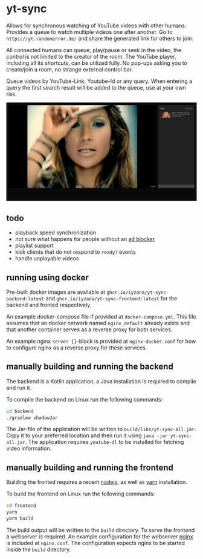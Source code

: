 # yt-sync

Allows for synchronous watching of YouTube videos with other humans.
Provides a queue to watch multiple videos one after another.
Go to `https://yt.randomerror.de/` and share the generated link for others to join.

All connected humans can queue, play/pause or seek in the video,
the control is not limited to the creator of the room.
The YouTube player, including all its shortcuts, can be utilized fully.
No pop-ups asking you to create/join a room, no strange external control bar.

Queue videos by YouTube-Link, Youtube-Id or any query.
When entering a query the first search result will be added to the queue,
use at your own risk.

![screenshot](./screenshot.png)

## todo

- playback speed synchronization
- not sure what happens for people without an [ad blocker](https://github.com/gorhill/uBlock/)
- playlist support
- kick clients that do not respond to `ready?` events
- handle unplayable videos

## running using docker

Pre-built docker images are available at `ghcr.io/iyzana/yt-sync-backend:latest` and
`ghcr.io/iyzana/yt-sync-frontend:latest` for the backend and fronted respectively.

An example docker-compose file if provided at `docker-compose.yml`.
This file assumes that an docker network named `nginx_default` already exists and that another
container serves as a reverse proxy for both services.

An example nginx `server {}`-block is provided at `nginx-docker.conf` for how to configure nginx as
a reverse proxy for these services.

## manually building and running the backend

The backend is a Kotlin application, a Java installation is required to compile and run it.

To compile the backend on Linux run the following commands:

```sh
cd backend
./gradlew shadowJar
```

The Jar-file of the application will be written to `build/libs/yt-sync-all.jar`.
Copy it to your preferred location and then run it using `java -jar yt-sync-all.jar`.
The application requires `youtube-dl` to be installed for fetching video information.

## manually building and running the frontend

Building the fronted requires a recent [nodejs](https://nodejs.org/en/), as well as
[yarn](https://yarnpkg.com/) installation.

To build the frontend on Linux run the following commands:

```sh
cd frontend
yarn
yarn build
```

The build output will be written to the `build` directory.
To serve the frontend a webserver is required.
An example configuration for the webserver [nginx](https://nginx.org/en/) is included at
`nginx.conf`.
The configuration expects nginx to be started inside the `build` directory.
